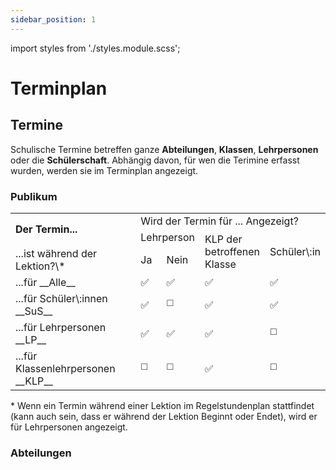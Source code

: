 ```yaml
---
sidebar_position: 1
---
```

import styles from './styles.module.scss';

# Terminplan

## Termine

Schulische Termine betreffen ganze __Abteilungen__, __Klassen__, __Lehrpersonen__ oder die __Schülerschaft__. Abhängig davon, für wen die Terimine erfasst wurden, werden sie im Terminplan angezeigt.

### Publikum

<table className={styles.audience}>
	<tbody>
		<tr>
			<td rowspan="2" className={styles.left}><b>Der Termin...</b></td>
			<td colspan="4">Wird der Termin für ... Angezeigt?</td>
		</tr>
		<tr>
			<td colspan="2">Lehrperson</td>
			<td rowspan="2">KLP der <br />betroffenen <br />Klasse</td>
			<td rowspan="2">Schüler\:in</td>
		</tr>
		<tr>
            <td className={styles.left}>...ist während der Lektion?\*</td>
			<td>Ja</td>
			<td>Nein</td>
		</tr>
		<tr className={styles.line}>
			<td className={styles.left}>...für __Alle__</td>
			<td>✅</td>
			<td>✅</td>
			<td>✅</td>
			<td>✅</td>
		</tr>
		<tr>
			<td className={styles.left}>...für Schüler\:innen __SuS__</td>
			<td>✅</td>
			<td>◻️</td>
			<td>✅</td>
			<td>✅</td>
		</tr>
		<tr>
			<td className={styles.left}>...für Lehrpersonen __LP__</td>
			<td>✅</td>
			<td>✅</td>
			<td>✅</td>
			<td>◻️</td>
		</tr>
		<tr>
			<td className={styles.left}>...für Klassenlehrpersonen __KLP__</td>
			<td>◻️</td>
			<td>◻️</td>
			<td>✅</td>
			<td>◻️</td>
		</tr>
	</tbody>
</table>

\* Wenn ein Termin während einer Lektion im Regelstundenplan stattfindet (kann auch sein, dass er während der Lektion Beginnt oder Endet), wird er für Lehrpersonen angezeigt.

### Abteilungen

